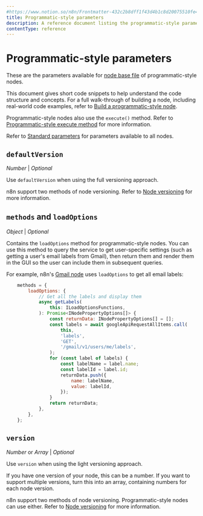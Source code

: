 ```yaml
---
#https://www.notion.so/n8n/Frontmatter-432c2b8dff1f43d4b1c8d20075510fe4
title: Programmatic-style parameters
description: A reference document listing the programmatic-style parameters of the node base file.
contentType: reference
---
```


# Programmatic-style parameters

These are the parameters available for [node base file](/integrations/creating-nodes/build/reference/node-base-files/) of programmatic-style nodes.

This document gives short code snippets to help understand the code structure and concepts. For a full walk-through of building a node, including real-world code examples, refer to [Build a programmatic-style node](/integrations/creating-nodes/build/programmatic-style-node/).

Programmatic-style nodes also use the `execute()` method. Refer to [Programmatic-style execute method](/integrations/creating-nodes/build/reference/node-base-files/programmatic-style-execute-method/) for more information.

Refer to [Standard parameters](/integrations/creating-nodes/build/reference/node-base-files/standard-parameters/) for parameters available to all nodes.

## `defaultVersion`

_Number_ | _Optional_

Use `defaultVersion` when using the full versioning approach.

n8n support two methods of node versioning. Refer to [Node versioning](/integrations/creating-nodes/build/reference/node-versioning/) for more information.

## `methods` and `loadOptions`

_Object_ | _Optional_

Contains the `loadOptions` method for programmatic-style nodes. You can use this method to query the service to get user-specific settings (such as getting a user's email labels from Gmail), then return them and render them in the GUI so the user can include them in subsequent queries.

For example, n8n's [Gmail node](https://github.com/n8n-io/n8n/blob/master/packages/nodes-base/nodes/Google/Gmail/Gmail.node.ts) uses `loadOptions` to get all email labels:

```js
	methods = {
		loadOptions: {
			// Get all the labels and display them
			async getLabels(
				this: ILoadOptionsFunctions,
			): Promise<INodePropertyOptions[]> {
				const returnData: INodePropertyOptions[] = [];
				const labels = await googleApiRequestAllItems.call(
					this,
					'labels',
					'GET',
					'/gmail/v1/users/me/labels',
				);
				for (const label of labels) {
					const labelName = label.name;
					const labelId = label.id;
					returnData.push({
						name: labelName,
						value: labelId,
					});
				}
				return returnData;
			},
		},
	};
```

## `version`

_Number_ or _Array_ | _Optional_

Use `version` when using the light versioning approach.

If you have one version of your node, this can be a number. If you want to support multiple versions, turn this into an array, containing numbers for each node version.

n8n support two methods of node versioning. Programmatic-style nodes can use either. Refer to [Node versioning](/integrations/creating-nodes/build/reference/node-versioning/) for more information.


